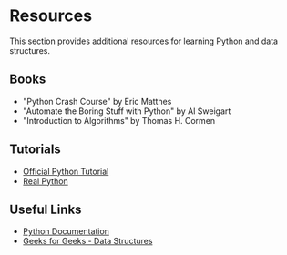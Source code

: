 # Resources

This section provides additional resources for learning Python and data structures.

## Books

- "Python Crash Course" by Eric Matthes
- "Automate the Boring Stuff with Python" by Al Sweigart
- "Introduction to Algorithms" by Thomas H. Cormen

## Tutorials

- [Official Python Tutorial](https://docs.python.org/3/tutorial/)
- [Real Python](https://realpython.com/)

## Useful Links

- [Python Documentation](https://docs.python.org/3/)
- [Geeks for Geeks - Data Structures](https://www.geeksforgeeks.org/data-structures/)
